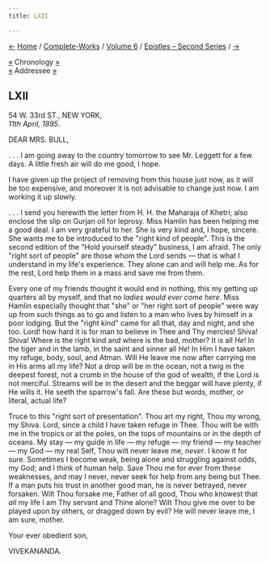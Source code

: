 ```yaml
---
title: LXII

---
```

<div>

[←](061_mrs_bull.htm) [Home](../../../index.htm) /
[Complete-Works](../../complete_works.htm) / [Volume
6](../volume_6_contents.htm) / [Epistles – Second
Series](epistles_second_series_contents.htm) / [→](063_shashi.htm)

  

[«](../../volume_8/epistles_fourth_series/039_friend.htm) Chronology
[»](063_shashi.htm)  
[«](061_mrs_bull.htm) Addressee [»](064_mrs_bull.htm)

## LXII

54 W. 33rd ST., NEW YORK,  
*11th April, 1895*.

DEAR MRS. BULL,

. . . I am going away to the country tomorrow to see Mr. Leggett for a
few days. A little fresh air will do me good, I hope.

I have given up the project of removing from this house just now, as it
will be too expensive, and moreover it is not advisable to change just
now. I am working it up slowly.

. . . I send you herewith the letter from H. H. the Maharaja of Khetri;
also enclose the slip on Gurjan oil for leprosy. Miss Hamlin has been
helping me a good deal. I am very grateful to her. She is very kind and,
I hope, sincere. She wants me to be introduced to the "right kind of
people". This is the second edition of the "Hold yourself steady"
business, I am afraid. The only "right sort of people" are those whom
the Lord sends — that is what I understand in my life's experience. They
alone can and will help me. As for the rest, Lord help them in a mass
and save me from them.

Every one of my friends thought it would end in nothing, this my getting
up quarters all by myself, and that no *ladies would ever come here*.
Miss Hamlin especially thought that "she" or "her right sort of people"
were way up from such things as to go and listen to a man who lives by
himself in a poor lodging. But the "right kind" came for all that, day
and night, and she too. Lord! how hard it is for man to believe in Thee
and Thy mercies! Shiva! Shiva! Where is the right kind and where is the
bad, mother? It is all *He*! In the tiger and in the lamb, in the saint
and sinner all *He*! In Him I have taken my refuge, body, soul, and
Atman. Will He leave me now after carrying me in His arms all my life?
Not a drop will be in the ocean, not a twig in the deepest forest, not a
crumb in the house of the god of wealth, if the Lord is not merciful.
Streams will be in the desert and the beggar will have plenty, if He
wills it. He seeth the sparrow's fall. Are these but words, mother, or
literal, actual life?

Truce to this "right sort of presentation". Thou art my right, Thou my
wrong, my Shiva. Lord, since a child I have taken refuge in Thee. Thou
wilt be with me in the tropics or at the poles, on the tops of mountains
or in the depth of oceans. My stay — my guide in life — my refuge — my
friend — my teacher — my God — my real Self, Thou wilt never leave me,
*never*. I know it for sure. Sometimes I become weak, being alone and
struggling against odds, my God; and I think of human help. Save Thou me
for ever from these weaknesses, and may I never, never seek for help
from any being but Thee. If a man puts his trust in another good man, he
is never betrayed, never forsaken. Wilt Thou forsake me, Father of all
good, Thou who knowest that *all* my life I am Thy servant and Thine
alone? Wilt Thou give me over to be played upon by others, or dragged
down by evil? He will never leave me, I am sure, mother. 

Your ever obedient son,

VIVEKANANDA.

</div>
